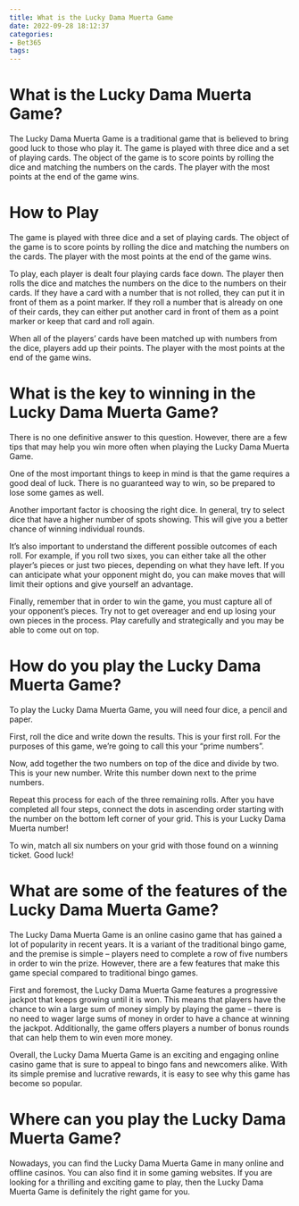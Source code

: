 ```yaml
---
title: What is the Lucky Dama Muerta Game 
date: 2022-09-28 18:12:37
categories:
- Bet365
tags:
---
```



#  What is the Lucky Dama Muerta Game? 

The Lucky Dama Muerta Game is a traditional game that is believed to bring good luck to those who play it. The game is played with three dice and a set of playing cards. The object of the game is to score points by rolling the dice and matching the numbers on the cards. The player with the most points at the end of the game wins.

# How to Play 
The game is played with three dice and a set of playing cards. The object of the game is to score points by rolling the dice and matching the numbers on the cards. The player with the most points at the end of the game wins.

To play, each player is dealt four playing cards face down. The player then rolls the dice and matches the numbers on the dice to the numbers on their cards. If they have a card with a number that is not rolled, they can put it in front of them as a point marker. If they roll a number that is already on one of their cards, they can either put another card in front of them as a point marker or keep that card and roll again.

When all of the players’ cards have been matched up with numbers from the dice, players add up their points. The player with the most points at the end of the game wins.

#  What is the key to winning in the Lucky Dama Muerta Game? 

There is no one definitive answer to this question. However, there are a few tips that may help you win more often when playing the Lucky Dama Muerta Game.

One of the most important things to keep in mind is that the game requires a good deal of luck. There is no guaranteed way to win, so be prepared to lose some games as well.

Another important factor is choosing the right dice. In general, try to select dice that have a higher number of spots showing. This will give you a better chance of winning individual rounds.

It’s also important to understand the different possible outcomes of each roll. For example, if you roll two sixes, you can either take all the other player’s pieces or just two pieces, depending on what they have left. If you can anticipate what your opponent might do, you can make moves that will limit their options and give yourself an advantage.

Finally, remember that in order to win the game, you must capture all of your opponent’s pieces. Try not to get overeager and end up losing your own pieces in the process. Play carefully and strategically and you may be able to come out on top.

#  How do you play the Lucky Dama Muerta Game? 

To play the Lucky Dama Muerta Game, you will need four dice, a pencil and paper. 

First, roll the dice and write down the results. This is your first roll. For the purposes of this game, we’re going to call this your “prime numbers”.

Now, add together the two numbers on top of the dice and divide by two. This is your new number. Write this number down next to the prime numbers.

Repeat this process for each of the three remaining rolls. After you have completed all four steps, connect the dots in ascending order starting with the number on the bottom left corner of your grid. This is your Lucky Dama Muerta number!

To win, match all six numbers on your grid with those found on a winning ticket. Good luck!

#  What are some of the features of the Lucky Dama Muerta Game? 
The Lucky Dama Muerta Game is an online casino game that has gained a lot of popularity in recent years. It is a variant of the traditional bingo game, and the premise is simple – players need to complete a row of five numbers in order to win the prize. However, there are a few features that make this game special compared to traditional bingo games. 

First and foremost, the Lucky Dama Muerta Game features a progressive jackpot that keeps growing until it is won. This means that players have the chance to win a large sum of money simply by playing the game – there is no need to wager large sums of money in order to have a chance at winning the jackpot. Additionally, the game offers players a number of bonus rounds that can help them to win even more money. 

Overall, the Lucky Dama Muerta Game is an exciting and engaging online casino game that is sure to appeal to bingo fans and newcomers alike. With its simple premise and lucrative rewards, it is easy to see why this game has become so popular.

#  Where can you play the Lucky Dama Muerta Game?

Nowadays, you can find the Lucky Dama Muerta Game in many online and offline casinos. You can also find it in some gaming websites. If you are looking for a thrilling and exciting game to play, then the Lucky Dama Muerta Game is definitely the right game for you.